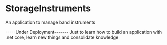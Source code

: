 # StorageInstruments
An application to manage band instruments

-----Under Deployment-------
Just to learn how to build an application with .net core, learn new things and consolidate knowledge 
